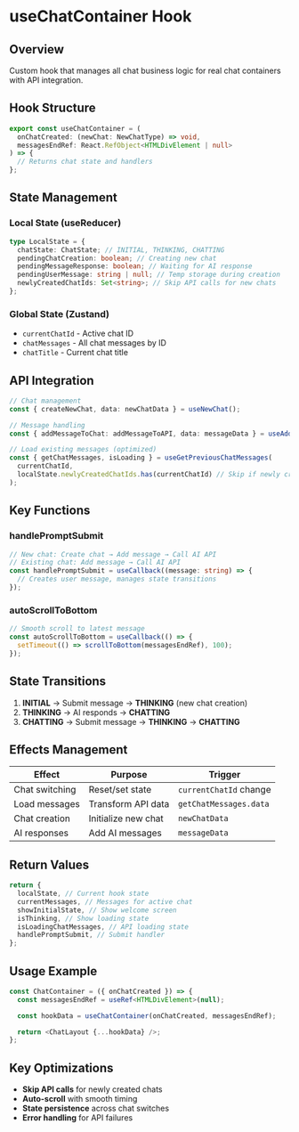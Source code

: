 # useChatContainer Hook

## Overview

Custom hook that manages all chat business logic for real chat containers with API integration.

## Hook Structure

```typescript
export const useChatContainer = (
  onChatCreated: (newChat: NewChatType) => void,
  messagesEndRef: React.RefObject<HTMLDivElement | null>
) => {
  // Returns chat state and handlers
};
```

## State Management

### Local State (useReducer)

```typescript
type LocalState = {
  chatState: ChatState; // INITIAL, THINKING, CHATTING
  pendingChatCreation: boolean; // Creating new chat
  pendingMessageResponse: boolean; // Waiting for AI response
  pendingUserMessage: string | null; // Temp storage during creation
  newlyCreatedChatIds: Set<string>; // Skip API calls for new chats
};
```

### Global State (Zustand)

- `currentChatId` - Active chat ID
- `chatMessages` - All chat messages by ID
- `chatTitle` - Current chat title

## API Integration

```typescript
// Chat management
const { createNewChat, data: newChatData } = useNewChat();

// Message handling
const { addMessageToChat: addMessageToAPI, data: messageData } = useAddMessageToChat();

// Load existing messages (optimized)
const { getChatMessages, isLoading } = useGetPreviousChatMessages(
  currentChatId,
  localState.newlyCreatedChatIds.has(currentChatId) // Skip if newly created
);
```

## Key Functions

### handlePromptSubmit

```typescript
// New chat: Create chat → Add message → Call AI API
// Existing chat: Add message → Call AI API
const handlePromptSubmit = useCallback((message: string) => {
  // Creates user message, manages state transitions
});
```

### autoScrollToBottom

```typescript
// Smooth scroll to latest message
const autoScrollToBottom = useCallback(() => {
  setTimeout(() => scrollToBottom(messagesEndRef), 100);
});
```

## State Transitions

1. **INITIAL** → Submit message → **THINKING** (new chat creation)
2. **THINKING** → AI responds → **CHATTING**
3. **CHATTING** → Submit message → **THINKING** → **CHATTING**

## Effects Management

| Effect         | Purpose             | Trigger                |
| -------------- | ------------------- | ---------------------- |
| Chat switching | Reset/set state     | `currentChatId` change |
| Load messages  | Transform API data  | `getChatMessages.data` |
| Chat creation  | Initialize new chat | `newChatData`          |
| AI responses   | Add AI messages     | `messageData`          |

## Return Values

```typescript
return {
  localState, // Current hook state
  currentMessages, // Messages for active chat
  showInitialState, // Show welcome screen
  isThinking, // Show loading state
  isLoadingChatMessages, // API loading state
  handlePromptSubmit, // Submit handler
};
```

## Usage Example

```typescript
const ChatContainer = ({ onChatCreated }) => {
  const messagesEndRef = useRef<HTMLDivElement>(null);

  const hookData = useChatContainer(onChatCreated, messagesEndRef);

  return <ChatLayout {...hookData} />;
};
```

## Key Optimizations

- **Skip API calls** for newly created chats
- **Auto-scroll** with smooth timing
- **State persistence** across chat switches
- **Error handling** for API failures
